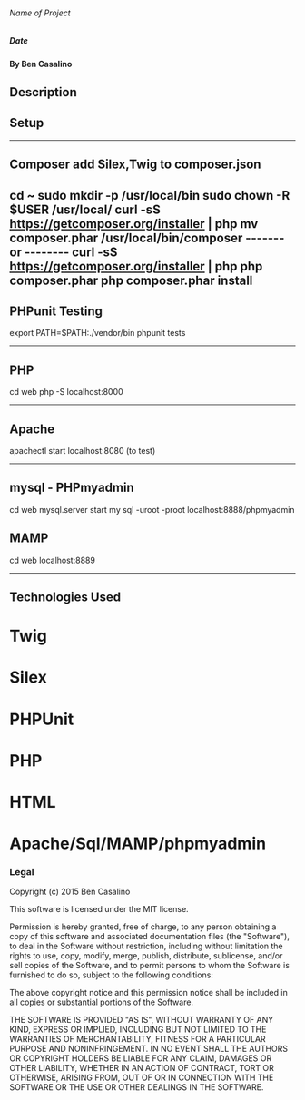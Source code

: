 ###### Name of Project

##### Date

#### By Ben Casalino

## Description

## Setup
________________________________________________________________________________
Composer add Silex,Twig to composer.json
----------
cd ~
sudo mkdir -p /usr/local/bin
sudo chown -R $USER /usr/local/
curl -sS https://getcomposer.org/installer | php
mv composer.phar /usr/local/bin/composer
------- or --------
curl -sS https://getcomposer.org/installer | php
php composer.phar
php composer.phar install
---------------------------
PHPunit Testing
----------
export PATH=$PATH:./vendor/bin
phpunit tests
________________________________________________________________________________
PHP
----------
cd web
php -S localhost:8000
_______________________________________________________________________________
Apache
----------
apachectl start
localhost:8080 (to test)
_______________________________________________________________________________
mysql - PHPmyadmin
----------
cd web
mysql.server start
my sql -uroot -proot
localhost:8888/phpmyadmin


MAMP
----------
cd web
localhost:8889
_______________________________________________________________________________






## Technologies Used

# Twig
# Silex
# PHPUnit
# PHP
# HTML
# Apache/Sql/MAMP/phpmyadmin

### Legal

Copyright (c) 2015 Ben Casalino

This software is licensed under the MIT license.

Permission is hereby granted, free of charge, to any person obtaining a copy
of this software and associated documentation files (the "Software"), to deal
in the Software without restriction, including without limitation the rights
to use, copy, modify, merge, publish, distribute, sublicense, and/or sell
copies of the Software, and to permit persons to whom the Software is
furnished to do so, subject to the following conditions:

The above copyright notice and this permission notice shall be included in
all copies or substantial portions of the Software.

THE SOFTWARE IS PROVIDED "AS IS", WITHOUT WARRANTY OF ANY KIND, EXPRESS OR
IMPLIED, INCLUDING BUT NOT LIMITED TO THE WARRANTIES OF MERCHANTABILITY,
FITNESS FOR A PARTICULAR PURPOSE AND NONINFRINGEMENT. IN NO EVENT SHALL THE
AUTHORS OR COPYRIGHT HOLDERS BE LIABLE FOR ANY CLAIM, DAMAGES OR OTHER
LIABILITY, WHETHER IN AN ACTION OF CONTRACT, TORT OR OTHERWISE, ARISING FROM,
OUT OF OR IN CONNECTION WITH THE SOFTWARE OR THE USE OR OTHER DEALINGS IN
THE SOFTWARE.

